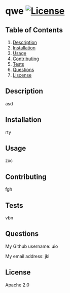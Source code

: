 # qwe [![License](https://img.shields.io/badge/License-Apache_2.0-blue.svg)](https://opensource.org/licenses/Apache-2.0)

## Table of Contents
1. [Description](#description)
2. [Installation](#installation)
3. [Usage](#usage)
4. [Contributing](#contributing)
5. [Tests](#tests)
6. [Questions](#questions)
7. [Liscense](#liscense)

## Description
  
asd

## Installation

rty

## Usage

zxc

## Contributing

fgh

## Tests

vbn

## Questions

My Github username: uio

My email address: jkl

## License

Apache 2.0

